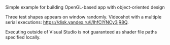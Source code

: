 Simple example for building OpenGL-based app with object-oriented design

Three test shapes appears on window randomly. Videoshot with a multiple serial executions: https://disk.yandex.ru/i/lhfClYNCy3jR8Q.

Executing outside of Visual Studio is not guaranteed as shader file paths specified locally.
